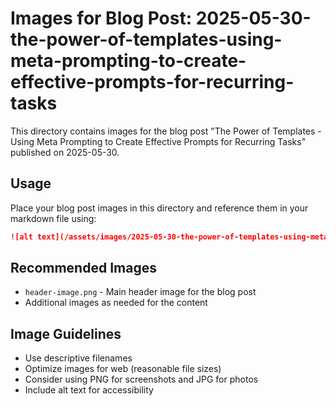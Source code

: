 # Images for Blog Post: 2025-05-30-the-power-of-templates-using-meta-prompting-to-create-effective-prompts-for-recurring-tasks

This directory contains images for the blog post "The Power of Templates - Using Meta Prompting to Create Effective Prompts for Recurring Tasks" published on 2025-05-30.

## Usage

Place your blog post images in this directory and reference them in your markdown file using:

```markdown
![alt text](/assets/images/2025-05-30-the-power-of-templates-using-meta-prompting-to-create-effective-prompts-for-recurring-tasks/your-image-name.png)
```

## Recommended Images

- `header-image.png` - Main header image for the blog post
- Additional images as needed for the content

## Image Guidelines

- Use descriptive filenames
- Optimize images for web (reasonable file sizes)
- Consider using PNG for screenshots and JPG for photos
- Include alt text for accessibility
